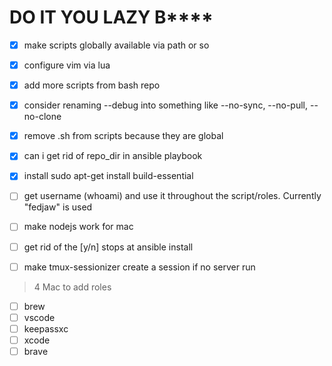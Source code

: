 # DO IT YOU LAZY B****

- [x] make scripts globally available via path or so
- [x] configure vim via lua
- [x] add more scripts from bash repo
- [x] consider renaming --debug into something like --no-sync, --no-pull, --no-clone
- [x] remove .sh from scripts because they are global
- [x] can i get rid of repo_dir in ansible playbook
- [x] install sudo apt-get install build-essential

- [ ] get username (whoami) and use it throughout the script/roles. Currently "fedjaw" is used

- [ ] make nodejs work for mac
- [ ] get rid of the [y/n] stops at ansible install
- [ ] make tmux-sessionizer create a session if no server run

> 4 Mac to add roles

- [ ] brew
- [ ] vscode
- [ ] keepassxc
- [ ] xcode
- [ ] brave
